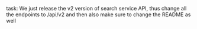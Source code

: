 task: We just release the v2 version of search service API, thus change all the endpoints to /api/v2 and then also make sure to change the README as well